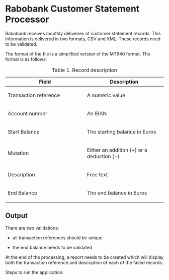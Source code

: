 <h1>Rabobank Customer Statement Processor</h1>
Rabobank receives monthly deliveries of customer statement records. This information is delivered in two formats, CSV and XML. These records need to be validated.

<div class="paragraph">
<p>The format of the file is a simplified version of the MT940 format. The format is as follows:</p>
</div>
<table class="tableblock frame-all grid-all spread">
<caption class="title">Table 1. Record description</caption>
<colgroup>
<col style="width: 50%;">
<col style="width: 50%;">
</colgroup>
<thead>
<tr>
<th class="tableblock halign-left valign-top">Field</th>
<th class="tableblock halign-left valign-top">Description</th>
</tr>
</thead>
<tbody>
<tr>
<td class="tableblock halign-left valign-top"><p class="tableblock">Transaction reference</p></td>
<td class="tableblock halign-left valign-top"><p class="tableblock">A numeric value</p></td>
</tr>
<tr>
<td class="tableblock halign-left valign-top"><p class="tableblock">Account number</p></td>
<td class="tableblock halign-left valign-top"><p class="tableblock">An IBAN</p></td>
</tr>
<tr>
<td class="tableblock halign-left valign-top"><p class="tableblock">Start Balance</p></td>
<td class="tableblock halign-left valign-top"><p class="tableblock">The starting balance in Euros</p></td>
</tr>
<tr>
<td class="tableblock halign-left valign-top"><p class="tableblock">Mutation</p></td>
<td class="tableblock halign-left valign-top"><p class="tableblock">Either an addition (+) or a deduction (-)</p></td>
</tr>
<tr>
<td class="tableblock halign-left valign-top"><p class="tableblock">Description</p></td>
<td class="tableblock halign-left valign-top"><p class="tableblock">Free text</p></td>
</tr>
<tr>
<td class="tableblock halign-left valign-top"><p class="tableblock">End Balance</p></td>
<td class="tableblock halign-left valign-top"><p class="tableblock">The end balance in Euros</p></td>
</tr>
</tbody>
</table>

<div class="sect1">
<h2 id="_output">Output</h2>
<div class="sectionbody">
<div class="paragraph">
<p>There are two validations:</p>
</div>
<div class="ulist">
<ul>
<li>
<p>all transaction references should be unique</p>
</li>
<li>
<p>the end balance needs to be validated</p>
</li>
</ul>
</div>
<div class="paragraph">
<p>At the end of the processing, a report needs to be created which will display both the transaction reference and description of each of the failed records.</p>
</div>
</div>
</div>
</div>
<div id="footer">
</div>

<p>Steps to run the application:</p>
